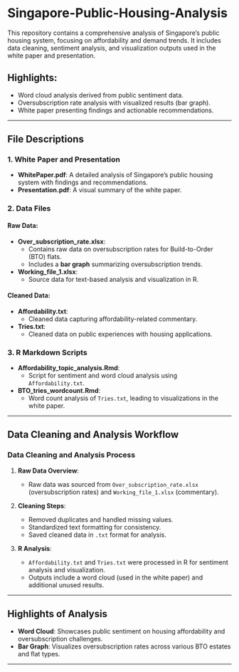 # Singapore-Public-Housing-Analysis
This repository contains a comprehensive analysis of Singapore’s public housing system, focusing on affordability and demand trends. It includes data cleaning, sentiment analysis, and visualization outputs used in the white paper and presentation.

## Highlights:
- Word cloud analysis derived from public sentiment data.
- Oversubscription rate analysis with visualized results (bar graph).
- White paper presenting findings and actionable recommendations.

---

## File Descriptions

### 1. White Paper and Presentation
- **WhitePaper.pdf**: A detailed analysis of Singapore’s public housing system with findings and recommendations.
- **Presentation.pdf**: A visual summary of the white paper.

### 2. Data Files
#### Raw Data:
- **Over_subscription_rate.xlsx**:
  - Contains raw data on oversubscription rates for Build-to-Order (BTO) flats.
  - Includes a **bar graph** summarizing oversubscription trends.
- **Working_file_1.xlsx**:
  - Source data for text-based analysis and visualization in R.

#### Cleaned Data:
- **Affordability.txt**:
  - Cleaned data capturing affordability-related commentary.
- **Tries.txt**:
  - Cleaned data on public experiences with housing applications.

### 3. R Markdown Scripts
- **Affordability_topic_analysis.Rmd**:
  - Script for sentiment and word cloud analysis using `Affordability.txt`.
- **BTO_tries_wordcount.Rmd**:
  - Word count analysis of `Tries.txt`, leading to visualizations in the white paper.

---

## Data Cleaning and Analysis Workflow

### Data Cleaning and Analysis Process
1. **Raw Data Overview**:
   - Raw data was sourced from `Over_subscription_rate.xlsx` (oversubscription rates) and `Working_file_1.xlsx` (commentary).

2. **Cleaning Steps**:
   - Removed duplicates and handled missing values.
   - Standardized text formatting for consistency.
   - Saved cleaned data in `.txt` format for analysis.

3. **R Analysis**:
   - `Affordability.txt` and `Tries.txt` were processed in R for sentiment analysis and visualization.
   - Outputs include a word cloud (used in the white paper) and additional unused results.

---

## Highlights of Analysis
- **Word Cloud**: Showcases public sentiment on housing affordability and oversubscription challenges.
- **Bar Graph**: Visualizes oversubscription rates across various BTO estates and flat types.

---

